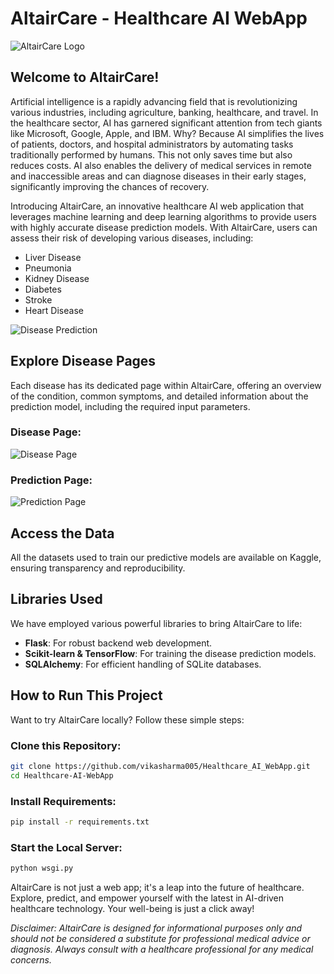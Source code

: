 # AltairCare - Healthcare AI WebApp

![AltairCare Logo](https://user-images.githubusercontent.com/83681204/132836093-c80aca67-b58d-420b-8155-23d1e54d46ac.jpg)

## Welcome to AltairCare!

Artificial intelligence is a rapidly advancing field that is revolutionizing various industries, including agriculture, banking, healthcare, and travel. In the healthcare sector, AI has garnered significant attention from tech giants like Microsoft, Google, Apple, and IBM. Why? Because AI simplifies the lives of patients, doctors, and hospital administrators by automating tasks traditionally performed by humans. This not only saves time but also reduces costs. AI also enables the delivery of medical services in remote and inaccessible areas and can diagnose diseases in their early stages, significantly improving the chances of recovery.

Introducing AltairCare, an innovative healthcare AI web application that leverages machine learning and deep learning algorithms to provide users with highly accurate disease prediction models. With AltairCare, users can assess their risk of developing various diseases, including:

- Liver Disease
- Pneumonia
- Kidney Disease
- Diabetes
- Stroke
- Heart Disease

![Disease Prediction](https://user-images.githubusercontent.com/83681204/132843407-0d59dca9-d0cc-4a3d-a75b-6d995aca761e.jpg)

## Explore Disease Pages

Each disease has its dedicated page within AltairCare, offering an overview of the condition, common symptoms, and detailed information about the prediction model, including the required input parameters.

### Disease Page:

![Disease Page](https://user-images.githubusercontent.com/83681204/159312257-c9382514-bf8a-4dd2-afc6-777e2e0f812d.png)

### Prediction Page:

![Prediction Page](https://user-images.githubusercontent.com/83681204/159312337-8a8f8932-473b-4c66-a7f2-c63f1b045c5b.png)

## Access the Data

All the datasets used to train our predictive models are available on Kaggle, ensuring transparency and reproducibility.

## Libraries Used

We have employed various powerful libraries to bring AltairCare to life:

- **Flask**: For robust backend web development.
- **Scikit-learn & TensorFlow**: For training the disease prediction models.
- **SQLAlchemy**: For efficient handling of SQLite databases.

## How to Run This Project

Want to try AltairCare locally? Follow these simple steps:

### Clone this Repository:

```sh
git clone https://github.com/vikasharma005/Healthcare_AI_WebApp.git
cd Healthcare-AI-WebApp
```

### Install Requirements:

```sh
pip install -r requirements.txt
```

### Start the Local Server:

```sh
python wsgi.py
```

AltairCare is not just a web app; it's a leap into the future of healthcare. Explore, predict, and empower yourself with the latest in AI-driven healthcare technology. Your well-being is just a click away!

*Disclaimer: AltairCare is designed for informational purposes only and should not be considered a substitute for professional medical advice or diagnosis. Always consult with a healthcare professional for any medical concerns.*
